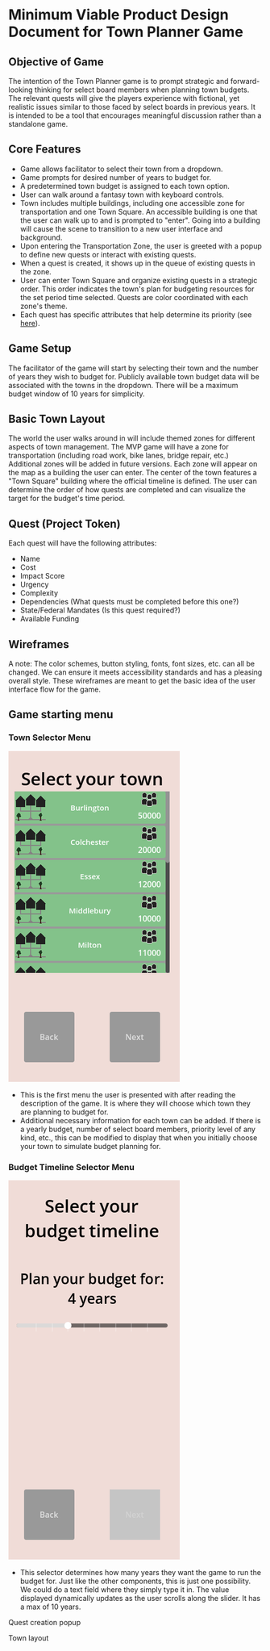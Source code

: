 # Minimum Viable Product Design Document for Town Planner Game

## Objective of Game
The intention of the Town Planner game is to prompt strategic and forward-looking thinking for select board members when planning town budgets. The relevant quests will give the players experience with fictional, yet realistic issues similar to those faced by select boards in previous years. It is intended to be a tool that encourages meaningful discussion rather than a standalone game. 
## Core Features
- Game allows facilitator to select their town from a dropdown.
- Game prompts for desired number of years to budget for.
- A predetermined town budget is assigned to each town option.
- User can walk around a fantasy town with keyboard controls. 
- Town includes multiple buildings, including one accessible zone for transportation and one Town Square. An accessible building is one that the user can walk up to and is prompted to "enter". Going into a building will cause the scene to transition to a new user interface and background.
- Upon entering the Transportation Zone, the user is greeted with a popup to define new quests or interact with existing quests.
- When a quest is created, it shows up in the queue of existing quests in the zone.
- User can enter Town Square and organize existing quests in a strategic order. This order indicates the town's plan for budgeting resources for the set period time selected. Quests are color coordinated with each zone's theme.
- Each quest has specific attributes that help determine its priority (see [here](#quests)).

## Game Setup
The facilitator of the game will start by selecting their town and the number of years they wish to budget for. Publicly available town budget data will be associated with the towns in the dropdown. There will be a maximum budget window of 10 years for simplicity. 

## Basic Town Layout
The world the user walks around in will include themed zones for different aspects of town management. The MVP game will have a zone for transportation (including road work, bike lanes, bridge repair, etc.) Additional zones will be added in future versions. Each zone will appear on the map as a building the user can enter. The center of the town features a "Town Square" building where the official timeline is defined. The user can determine the order of how quests are completed and can visualize the target for the budget's time period.

## Quest (Project Token) <a name="quests"></a>
Each quest will have the following attributes:
- Name
- Cost
- Impact Score
- Urgency
- Complexity
- Dependencies (What quests must be completed before this one?)
- State/Federal Mandates (Is this quest required?)
- Available Funding

## Wireframes
A note: The color schemes, button styling, fonts, font sizes, etc. can all be changed. We can ensure it meets accessibility standards and has a pleasing overall style. These wireframes are meant to get the basic idea of the user interface flow for the game.


## Game starting menu  

### Town Selector Menu
![Town Selector Menu](/MVPDOC-assets/town-selector.png)
- This is the first menu the user is presented with after reading the description of the game. It is where they will choose which town they are planning to budget for.
- Additional necessary information for each town can be added. If there is a yearly budget, number of select board members, priority level of any kind, etc., this can be modified to display that when you initially choose your town to simulate budget planning for.


### Budget Timeline Selector Menu
![Budget Timeline Selector Menu](/MVPDOC-assets/budget-timeline-selector.png)  
- This selector determines how many years they want the game to run the budget for. Just like the other components, this is just one possibility. We could do a text field where they simply type it in. The value displayed dynamically updates as the user scrolls along the slider. It has a max of 10 years. 

 
Quest creation popup

Town layout
